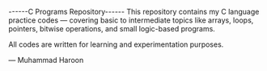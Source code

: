 ------C Programs Repository------
This repository contains my C language practice codes — covering basic to intermediate topics like arrays, loops, pointers, bitwise operations, and small logic-based programs.

All codes are written for learning and experimentation purposes.

— Muhammad Haroon
